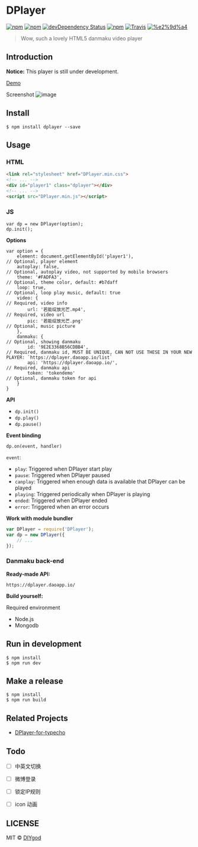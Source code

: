 # DPlayer

[![npm](https://img.shields.io/npm/v/dplayer.svg?style=flat-square)](https://www.npmjs.com/package/dplayer)
[![npm](https://img.shields.io/npm/l/dplayer.svg?style=flat-square)](https://www.npmjs.com/package/dplayer)
[![devDependency Status](https://img.shields.io/david/dev/DIYgod/dplayer.svg?style=flat-square)](https://david-dm.org/DIYgod/DPlayer#info=devDependencies)
[![npm](https://img.shields.io/npm/dt/dplayer.svg?style=flat-square)](https://www.npmjs.com/package/dplayer)
[![Travis](https://img.shields.io/travis/DIYgod/DPlayer.svg?style=flat-square)](https://travis-ci.org/DIYgod/DPlayer)
[![%e2%9d%a4](https://img.shields.io/badge/made%20with-%e2%9d%a4-ff69b4.svg?style=flat-square)](https://www.anotherhome.net/)

> Wow, such a lovely HTML5 danmaku video player

## Introduction

**Notice:** This player is still under development.

[Demo](http://diygod.github.io/DPlayer/demo/)

Screenshot
![image](http://i.imgur.com/207ch36.jpg)

## Install

```
$ npm install dplayer --save
```

## Usage

### HTML

```HTML
<link rel="stylesheet" href="DPlayer.min.css">
<!-- ... -->
<div id="player1" class="dplayer"></div>
<!-- ... -->
<script src="DPlayer.min.js"></script>
```

### JS

```JS
var dp = new DPlayer(option);
dp.init();
```

**Options**

```JS
var option = {
    element: document.getElementById('player1'),                       // Optional, player element
    autoplay: false,                                                   // Optional, autoplay video, not supported by mobile browsers
    theme: '#FADFA3',                                                  // Optional, theme color, default: #b7daff
    loop: true,                                                        // Optional, loop play music, default: true
    video: {                                                           // Required, video info
        url: '若能绽放光芒.mp4',                                         // Required, video url
        pic: '若能绽放光芒.png'                                          // Optional, music picture
    },
    danmaku: {                                                         // Optional, showing danmaku
        id: '9E2E3368B56CDBB4',                                        // Required, danmaku id, MUST BE UNIQUE, CAN NOT USE THESE IN YOUR NEW PLAYER: `https://dplayer.daoapp.io/list`
        api: 'https://dplayer.daoapp.io/',                             // Required, danmaku api
        token: 'tokendemo'                                             // Optional, danmaku token for api
    }
}
```

**API**

+ `dp.init()`
+ `dp.play()`
+ `dp.pause()`

**Event binding**

`dp.on(event, handler)`

`event`:
+ `play`: Triggered when DPlayer start play
+ `pause`: Triggered when DPlayer paused
+ `canplay`: Triggered when enough data is available that DPlayer can be played
+ `playing`: Triggered periodically when DPlayer is playing
+ `ended`: Triggered when DPlayer ended
+ `error`: Triggered when an error occurs

**Work with module bundler**

```js
var DPlayer = require('DPlayer');
var dp = new DPlayer({
    // ...
});
```

### Danmaku back-end

**Ready-made API:**

`https://dplayer.daoapp.io/`

**Build yourself:**

Required environment

- Node.js
- Mongodb

## Run in development

```
$ npm install
$ npm run dev
```

## Make a release

```
$ npm install
$ npm run build
```

## Related Projects

- [DPlayer-for-typecho](https://github.com/volio/DPlayer-for-typecho)

## Todo

- [ ] 中英文切换

- [ ] 微博登录

- [ ] 锁定IP规则

- [ ] icon 动画

## LICENSE

MIT © [DIYgod](http://github.com/DIYgod)
